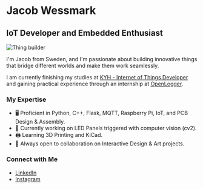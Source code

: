 # Jacob Wessmark
## IoT Developer and Embedded Enthusiast

![Thing builder](https://i.postimg.cc/1XmHxcwT/banner.png)

I'm Jacob from Sweden, and I'm passionate about building innovative things that bridge different worlds and make them work seamlessly.

I am currently finishing my studies at [KYH - Internet of Things Developer](https://kyh.se/utbildningar/internet-of-things-developer/) and gaining practical experience through an internship at [OpenLogger](https://openlogger.se/sv/hem/).

### My Expertise
- 🖥️ Proficient in Python, C++, Flask, MQTT, Raspberry Pi, IoT, and PCB Design & Assembly.
- 🚥 Currently working on LED Panels triggered with computer vision (cv2).
- 🖨️ Learning 3D Printing and KiCad.
- 🎨 Always open to collaboration on Interactive Design & Art projects.

### Connect with Me
- [LinkedIn](https://www.linkedin.com/in/jacob-wessmark-a00063249/)
- [Instagram](https://www.instagram.com/jacobwessmark/)

